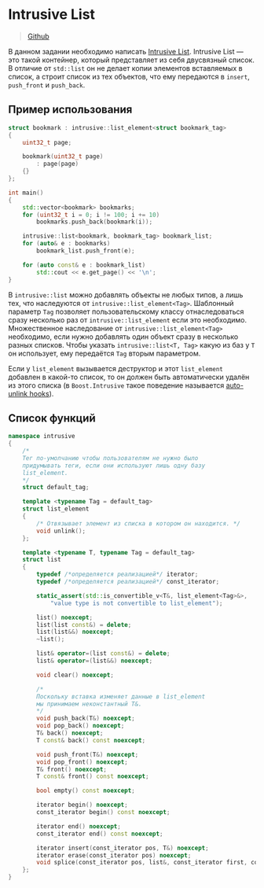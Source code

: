 # Intrusive List

> [Github](https://github.com/CPP-KT/intrusive_list_task)

В данном задании необходимо написать [Intrusive List](https://www.boost.org/doc/libs/1_74_0/doc/html/intrusive/intrusive_vs_nontrusive.html). Intrusive List —  это такой контейнер, который представляет из себя двусвязный список. В отличие от `std::list` он не делает копии элементов вставляемых в список, а строит список из тех объектов, что ему передаются в `insert`, `push_front` и `push_back`. 

## Пример использования
```cpp
struct bookmark : intrusive::list_element<struct bookmark_tag>
{
    uint32_t page;

    bookmark(uint32_t page)
        : page(page)
    {}
};

int main()
{
    std::vector<bookmark> bookmarks;
    for (uint32_t i = 0; i != 100; i += 10)
        bookmarks.push_back(bookmark(i));

    intrusive::list<bookmark, bookmark_tag> bookmark_list;
    for (auto& e : bookmarks)
        bookmark_list.push_front(e);

    for (auto const& e : bookmark_list)
        std::cout << e.get_page() << '\n';
}
```
В `intrusive::list` можно добавлять объекты не любых типов, а лишь тех, что наследуются от `intrusive::list_element<Tag>`. Шаблонный параметр `Tag` позволяет пользовательскому классу отнаследоваться сразу несколько раз от `intrusive::list_element` если это необходимо. Множественное наследование от `intrusive::list_element<Tag>` необходимо, если нужно добавлять один объект сразу в несколько разных списков. Чтобы указать `intrusive::list<T, Tag>` какую из баз у `T` он использует, ему передаётся `Tag` вторым параметром.

Если у `list_element` вызывается деструктор и этот `list_element` добавлен в какой-то список, то он должен быть автоматически удалён из этого списка (в `Boost.Intrusive` такое поведение называется [auto-unlink hooks](https://www.boost.org/doc/libs/1_74_0/doc/html/intrusive/auto_unlink_hooks.html)).

## Список функций
```cpp
namespace intrusive
{
    /*
    Тег по-умолчанию чтобы пользователям не нужно было
    придумывать теги, если они используют лишь одну базу
    list_element.
    */
    struct default_tag;

    template <typename Tag = default_tag>
    struct list_element
    {
        /* Отвязывает элемент из списка в котором он находится. */
        void unlink();
    };

    template <typename T, typename Tag = default_tag>
    struct list
    {
        typedef /*определяется реализацией*/ iterator;
        typedef /*определяется реализацией*/ const_iterator;

        static_assert(std::is_convertible_v<T&, list_element<Tag>&>,
            "value type is not convertible to list_element");

        list() noexcept;
        list(list const&) = delete;
        list(list&&) noexcept;
        ~list();

        list& operator=(list const&) = delete;
        list& operator=(list&&) noexcept;

        void clear() noexcept;

        /*
        Поскольку вставка изменяет данные в list_element
        мы принимаем неконстантный T&.
        */
        void push_back(T&) noexcept;
        void pop_back() noexcept;
        T& back() noexcept;
        T const& back() const noexcept;

        void push_front(T&) noexcept;
        void pop_front() noexcept;
        T& front() noexcept;
        T const& front() const noexcept;

        bool empty() const noexcept;

        iterator begin() noexcept;
        const_iterator begin() const noexcept;

        iterator end() noexcept;
        const_iterator end() const noexcept;

        iterator insert(const_iterator pos, T&) noexcept;
        iterator erase(const_iterator pos) noexcept;
        void splice(const_iterator pos, list&, const_iterator first, const_iterator last) noexcept;
    };
}
```
